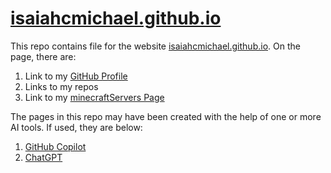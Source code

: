 # [isaiahcmichael.github.io](https://isaiahcmichael.github.io)
This repo contains file for the website [isaiahcmichael.github.io](https://isaiahcmichael.github.io). On the page, there are:
1. Link to my [GitHub Profile](https://github.com/isaiahcmichael)
1. Links to my repos
1. Link to my [minecraftServers Page](https://isaiahcmichael.github.io/minecraftServers)

The pages in this repo may have been created with the help of one or more AI tools. If used, they are below:
1. [GitHub Copilot](https://github.com/copilot)
1. [ChatGPT](https://chatgpt.com)